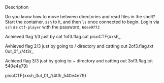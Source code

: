 Description

Do you know how to move between directories and read files in the shell? Start the container, `ssh` to it, and then `ls` once connected to begin. Login via `ssh` as `ctf-player` with the password, `6dee9772`

Achieved flag 1/3 just by cat 1of3.flag.cat
picoCTF{xxsh_

Avhieved flag 2/3 just by going to / directory and catting out 2of3.flag.txt
0ut_0f_\/\/4t3r_

Achieed flag 3/3 just by going to ~ directory and catting out 3of3.flag.txt
540e4e79}

picoCTF{xxsh_0ut_0f_\/\/4t3r_540e4e79}
